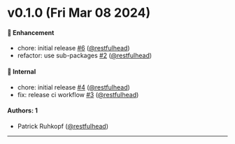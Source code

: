# v0.1.0 (Fri Mar 08 2024)

#### 🚀 Enhancement

- chore: initial release [#6](https://github.com/restfulhead/azure-functions-nodejs-openapi-validator/pull/6) ([@restfulhead](https://github.com/restfulhead))
- refactor: use sub-packages [#2](https://github.com/restfulhead/azure-functions-nodejs-openapi-validator/pull/2) ([@restfulhead](https://github.com/restfulhead))

#### 🔩 Internal

- chore: initial release [#4](https://github.com/restfulhead/azure-functions-nodejs-openapi-validator/pull/4) ([@restfulhead](https://github.com/restfulhead))
- fix: release ci workflow [#3](https://github.com/restfulhead/azure-functions-nodejs-openapi-validator/pull/3) ([@restfulhead](https://github.com/restfulhead))

#### Authors: 1

- Patrick Ruhkopf ([@restfulhead](https://github.com/restfulhead))

---

